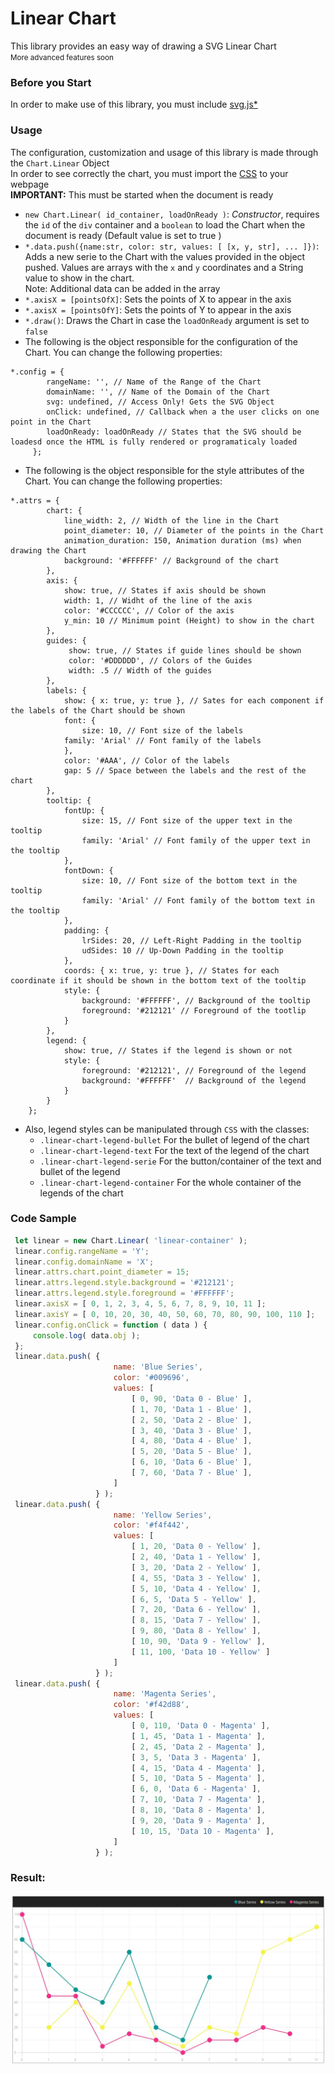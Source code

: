 # Linear Chart
This library provides an easy way of drawing a SVG Linear Chart  
<small>More advanced features soon</small> 

### Before you Start
In order to make use of this library, you must include [svg.js*](https://github.com/dnarvaez27/JavaScript-Graphics/blob/master/src/external/svg.min.js)

### Usage
The configuration, customization and usage of this library is made through the ```Chart.Linear``` Object  
In order to see correctly the chart, you must import the [CSS](https://github.com/dnarvaez27/JavaScript-Graphics/tree/master/src/charts/linear/styles.css) to your webpage  
**IMPORTANT:** This must be started when the document is ready

* ```new Chart.Linear( id_container, loadOnReady )```: *Constructor*, requires the ```id``` of the ```div``` container and a ```boolean``` to load the Chart when the document is ready (Default value is set to true )
* ```*.data.push({name:str, color: str, values: [ [x, y, str], ... ]})```:  Adds a new serie to the Chart with the values provided in the object pushed.
Values are arrays with the ```x``` and ```y``` coordinates and a String value to show in the chart.  
Note: Additional data can be added in the array
* ```*.axisX = [pointsOfX]```: Sets the points of X to appear in the axis
* ```*.axisX = [pointsOfY]```: Sets the points of Y to appear in the axis
* ```*.draw()```: Draws the Chart in case the ```loadOnReady``` argument is set to ```false```
* The following is the object responsible for the configuration of the Chart. You can change the following properties:  
```
*.config = {
        rangeName: '', // Name of the Range of the Chart
        domainName: '', // Name of the Domain of the Chart
        svg: undefined, // Access Only! Gets the SVG Object
        onClick: undefined, // Callback when a the user clicks on one point in the Chart
        loadOnReady: loadOnReady // States that the SVG should be loadesd once the HTML is fully rendered or programaticaly loaded
     };
``` 
* The following is the object responsible for the style attributes of the Chart. You can change the following properties: 
```
*.attrs = {
        chart: {
            line_width: 2, // Width of the line in the Chart
            point_diameter: 10, // Diameter of the points in the Chart
            animation_duration: 150, Animation duration (ms) when drawing the Chart
            background: '#FFFFFF' // Background of the chart
        },
        axis: {
            show: true, // States if axis should be shown 
            width: 1, // Widht of the line of the axis
            color: '#CCCCCC', // Color of the axis
            y_min: 10 // Minimum point (Height) to show in the chart
        },
        guides: {
             show: true, // States if guide lines should be shown
             color: '#DDDDDD', // Colors of the Guides
             width: .5 // Width of the guides
        },
        labels: {
            show: { x: true, y: true }, // Sates for each component if the labels of the Chart should be shown
            font: {
                size: 10, // Font size of the labels
            family: 'Arial' // Font family of the labels
            },
            color: '#AAA', // Color of the labels
            gap: 5 // Space between the labels and the rest of the chart
        },
        tooltip: {
            fontUp: {
                size: 15, // Font size of the upper text in the tooltip
                family: 'Arial' // Font family of the upper text in the tooltip
            },
            fontDown: {
                size: 10, // Font size of the bottom text in the tooltip
                family: 'Arial' // Font family of the bottom text in the tooltip
            },
            padding: {
                lrSides: 20, // Left-Right Padding in the tooltip
                udSides: 10 // Up-Down Padding in the tooltip
            },
            coords: { x: true, y: true }, // States for each coordinate if it should be shown in the bottom text of the tooltip
            style: {
                background: '#FFFFFF', // Background of the tooltip 
                foreground: '#212121' // Foreground of the tootlip
            }
        },
        legend: {
            show: true, // States if the legend is shown or not
            style: {
                foreground: '#212121', // Foreground of the legend
                background: '#FFFFFF'  // Background of the legend
            }
        }
    };
```
* Also, legend styles can be manipulated through ```CSS``` with the classes:
    * ```.linear-chart-legend-bullet``` For the bullet of legend of the chart
    * ```.linear-chart-legend-text``` For the text of the legend of the chart
    * ```.linear-chart-legend-serie``` For the button/container of the text and bullet of the legend
    * ```.linear-chart-legend-container``` For the whole container of the legends of the chart

### Code Sample
```Javascript
 let linear = new Chart.Linear( 'linear-container' );
 linear.config.rangeName = 'Y';
 linear.config.domainName = 'X';
 linear.attrs.chart.point_diameter = 15;
 linear.attrs.legend.style.background = '#212121';
 linear.attrs.legend.style.foreground = '#FFFFFF';
 linear.axisX = [ 0, 1, 2, 3, 4, 5, 6, 7, 8, 9, 10, 11 ];
 linear.axisY = [ 0, 10, 20, 30, 40, 50, 60, 70, 80, 90, 100, 110 ];
 linear.config.onClick = function ( data ) {
     console.log( data.obj );
 };
 linear.data.push( {
                       name: 'Blue Series',
                       color: '#009696',
                       values: [
                           [ 0, 90, 'Data 0 - Blue' ],
                           [ 1, 70, 'Data 1 - Blue' ],
                           [ 2, 50, 'Data 2 - Blue' ],
                           [ 3, 40, 'Data 3 - Blue' ],
                           [ 4, 80, 'Data 4 - Blue' ],
                           [ 5, 20, 'Data 5 - Blue' ],
                           [ 6, 10, 'Data 6 - Blue' ],
                           [ 7, 60, 'Data 7 - Blue' ],
                       ]
                   } );
 linear.data.push( {
                       name: 'Yellow Series',
                       color: '#f4f442',
                       values: [
                           [ 1, 20, 'Data 0 - Yellow' ],
                           [ 2, 40, 'Data 1 - Yellow' ],
                           [ 3, 20, 'Data 2 - Yellow' ],
                           [ 4, 55, 'Data 3 - Yellow' ],
                           [ 5, 10, 'Data 4 - Yellow' ],
                           [ 6, 5, 'Data 5 - Yellow' ],
                           [ 7, 20, 'Data 6 - Yellow' ],
                           [ 8, 15, 'Data 7 - Yellow' ],
                           [ 9, 80, 'Data 8 - Yellow' ],
                           [ 10, 90, 'Data 9 - Yellow' ],
                           [ 11, 100, 'Data 10 - Yellow' ]
                       ]
                   } );
 linear.data.push( {
                       name: 'Magenta Series',
                       color: '#f42d88',
                       values: [
                           [ 0, 110, 'Data 0 - Magenta' ],
                           [ 1, 45, 'Data 1 - Magenta' ],
                           [ 2, 45, 'Data 2 - Magenta' ],
                           [ 3, 5, 'Data 3 - Magenta' ],
                           [ 4, 15, 'Data 4 - Magenta' ],
                           [ 5, 10, 'Data 5 - Magenta' ],
                           [ 6, 0, 'Data 6 - Magenta' ],
                           [ 7, 10, 'Data 7 - Magenta' ],
                           [ 8, 10, 'Data 8 - Magenta' ],
                           [ 9, 20, 'Data 9 - Magenta' ],
                           [ 10, 15, 'Data 10 - Magenta' ],
                       ]
                   } );    
```

### Result:
![](https://github.com/dnarvaez27/JavaScript-Graphics/blob/master/imgs/LinearChart0.JPG)

